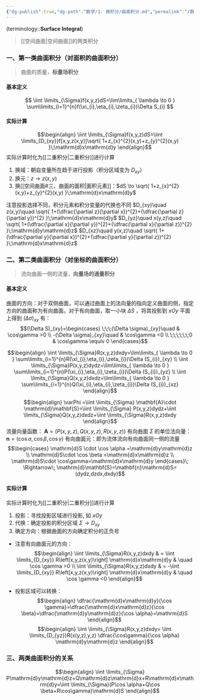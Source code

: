 ```yaml
---
{"dg-publish":true,"dg-path":"数学/1. 微积分/曲面积分.md","permalink":"/数学/1. 微积分/曲面积分/","dgPassFrontmatter":true,"noteIcon":"","created":"2024-05-21T15:20:28.356+08:00","updated":"2025-04-14T11:45:53.349+08:00"}
---
```


(terminology::**Surface Integral**)
>[[空间曲面\|空间曲面]]的两类积分

### 一、第一类曲面积分（对面积的曲面积分）
>曲面的质量，**标量场积分**
#### 基本定义
$$
\iint \limits_{\Sigma}f(x,y,z)dS=\lim\limits_{ \lambda \to 0 } \sum\limits_{i=1}^{n}f(\xi_{i},\eta_{i},\zeta_{i})\Delta S_{i}
$$

#### 实际计算
$$\begin{align}
\iint \limits_{\Sigma}f(x,y,z)dS=\iint \limits_{D_{xy}}f[x,y,z(x,y)]\sqrt{ 1+z_{x}^{2}(x,y)+z_{y}^{2}(x,y) }\;\mathrm{d}x\mathrm{d}y
\end{align}$$
实际计算时化为[[二重积分\|二重积分]]进行计算
1. 换域：朝自变量所在趋于进行投影（积分区域变为 $D_{xy}$）
2. 换元：$z \to z(x,y)$
3. 换[[空间曲面#三、曲面的面积\|面积元素]]：$dS \to \sqrt{ 1+z_{x}^{2}(x,y)+z_{y}^{2}(x,y) }\;\mathrm{d}x\mathrm{d}y$   

注意投影选择不同，积分元素和积分变量的代换也不同
$D_{xy}\quad z(x,y)\quad \sqrt{ 1+(\dfrac{\partial z}{\partial x})^{2}+(\dfrac{\partial z}{\partial y})^{2} }\;\mathrm{d}x\mathrm{d}y$
$D_{yz}\quad x(y,z)\quad \sqrt{ 1+(\dfrac{\partial x}{\partial y})^{2}+(\dfrac{\partial x}{\partial z})^{2} }\;\mathrm{d}y\mathrm{d}z$
$D_{xz}\quad y(x,z)\quad \sqrt{ 1+(\dfrac{\partial y}{\partial x})^{2}+(\dfrac{\partial y}{\partial z})^{2} }\;\mathrm{d}x\mathrm{d}z$

### 二、第二类曲面积分（对坐标的曲面积分）
>流向曲面一侧的流量，**向量场的通量积分**

#### 基本定义
曲面的方向：对于双侧曲面，可以通过曲面上的法向量的指向定义曲面的侧，指定方向的曲面称为有向曲面。对于有向曲面，取一小块 $\Delta S$ ，将其投影到 $xOy$ 平面上得到 $(\Delta \sigma)_{xy}$ 有：
$$(\Delta S)_{xy}=\begin{cases}
\;\;\;(\Delta \sigma)_{xy}\quad   & \cos\gamma >0  \\
-(\Delta \sigma)_{xy}\quad  & \cos\gamma <0  \\
\;\;\;\;\;\;0 &  \cos\gamma \equiv 0
\end{cases}$$

$$\begin{align}
 \iint \limits_{\Sigma}R(x,y,z)dxdy=\lim\limits_{ \lambda \to 0 } \sum\limits_{i=1}^{n}R(\xi_{i},\eta_{i},\zeta_{i})\Delta (S_{i})_{xy} \\
 \iint \limits_{\Sigma}P(x,y,z)dydz=\lim\limits_{ \lambda \to 0 } \sum\limits_{i=1}^{n}P(\xi_{i},\eta_{i},\zeta_{i})\Delta (S_{i})_{yz} \\
 \iint \limits_{\Sigma}Q(x,y,z)dxdz=\lim\limits_{ \lambda \to 0 } \sum\limits_{i=1}^{n}Q(\xi_{i},\eta_{i},\zeta_{i})\Delta (S_{i})_{xz}
\end{align}$$

$$\begin{align}
\varPhi =\iint \limits_{\Sigma} \mathbf{A}\cdot \mathrm{d}\mathbf{S}=\iint \limits_{\Sigma} P(x,y,z)dydz+\iint \limits_{\Sigma}Q(x,y,z)dxdz+\iint \limits_{\Sigma}R(x,y,z)dxdy
\end{align}$$
流量向量函数： $\mathbf{A}=(P(x,y,z),Q(x,y,z),R(x,y,z))$
有向曲面 $\Sigma$ 的单位法向量： $\mathbf{n}=(\cos \alpha,\cos \beta,\cos\gamma)$
有向曲面元：即为流体流向有向曲面同一侧的流量
$$\begin{cases}
\mathrm{d}S \cdot \cos \alpha =\mathrm{d}y\mathrm{d}z  \\
\mathrm{d}S\cdot \cos \beta  =\mathrm{d}x\mathrm{d}z \\
\mathrm{d}S\cdot \cos\gamma=\mathrm{d}x\mathrm{d}y
\end{cases}\; \Rightarrow\;  \mathrm{d}\mathbf{S}=\mathbf{n}\mathrm{d}S=(dydz,dzdx,dxdy)$$

#### 实际计算
实际计算时化为[[二重积分\|二重积分]]进行计算
1. 投影：寻找投影区域进行投影, 如 $xOy$
2. 代换：确定投影的积分区域 $\Sigma \to D_{xy}$
3. 确定方向：根据曲面的方向确定积分的正负号

- 注意有向曲面元的方向：
$$\begin{align}
\iint \limits_{\Sigma}R(x,y,z)dxdy & = \iint \limits_{D_{xy}} R\left[x,y,z(x,y)\right] \mathrm{d}x\mathrm{d}y & \quad   \cos \gamma >0  \\
 \iint \limits_{\Sigma}R(x,y,z)dxdy & = -\iint \limits_{D_{xy}} R\left[x,y,z(x,y)\right] \mathrm{d}x\mathrm{d}y & \quad   \cos \gamma <0
\end{align}$$

- 投影区域可以转换：
$$\begin{align}
\dfrac{\mathrm{d}x\mathrm{d}y}{\cos \gamma}=\dfrac{\mathrm{d}x\mathrm{d}z}{\cos \beta}=\dfrac{\mathrm{d}y\mathrm{d}z}{\cos \alpha}=\mathrm{d}S 
\end{align}$$
$$\begin{align}
\iint \limits_{\Sigma}R(x,y,z)dxdy= \iint \limits_{D_{yz}}R(x(y,z),y,z) \dfrac{\cos\gamma}{\cos \alpha} \mathrm{d}y\mathrm{d}z 
\end{align}$$

### 三、两类曲面积分的关系
$$\begin{align}
\iint \limits_{\Sigma} P\mathrm{d}y\mathrm{d}z+Q\mathrm{d}z\mathrm{d}x+R\mathrm{d}x\mathrm{d}y=\iint \limits_{\Sigma}(P\cos \alpha+Q\cos \beta+R\cos\gamma)\mathrm{d}S
\end{align}$$









